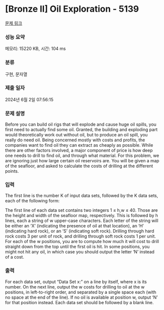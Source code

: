 # [Bronze II] Oil Exploration - 5139 

[문제 링크](https://www.acmicpc.net/problem/5139) 

### 성능 요약

메모리: 15220 KB, 시간: 104 ms

### 분류

구현, 문자열

### 제출 일자

2024년 6월 2일 07:56:15

### 문제 설명

<p>Before you can build oil rigs that will explode and cause huge oil spills, you first need to actually find some oil. Granted, the building and exploding part would theoretically work out without oil, but to produce an oil spill, you really do need oil. Being concerned mostly with costs and profits, the companies want to find oil they can extract as cheaply as possible. While there are other factors involved, a major component of price is how deep one needs to drill to find oil, and through what material. For this problem, we are ignoring just how large certain oil reservoirs are. You will be given a map of the seafloor, and asked to calculate the costs of drilling at the different points.</p>

### 입력 

 <p>The first line is the number K of input data sets, followed by the K data sets, each of the following form:</p>

<p>The first line of each data set contains two integers 1 ≤ h,w ≤ 40. Those are the height and width of the seafloor map, respectively. This is followed by h lines, each a string of w upper-case characters. Each letter of the string will be either an ‘X’ (indicating the presence of oil at that location), an ‘H’ (indicating hard rock), or an ‘S’ (indicating soft rock). Drilling through hard rock costs 3 per unit of rock, and drilling through soft rock costs 1 per unit. For each of the w positions, you are to compute how much it will cost to drill straight down from the top until the first oil is hit. In some positions, you might not hit any oil, in which case you should output the letter ‘N’ instead of a cost.</p>

### 출력 

 <p>For each data set, output “Data Set x:” on a line by itself, where x is its number. On the next line, output the w costs for drilling to oil at the w positions, in left-to-right order, and separated by a single space each (with no space at the end of the line). If no oil is available at position w, output ‘N’ for that position instead. Each data set should be followed by a blank line.</p>

